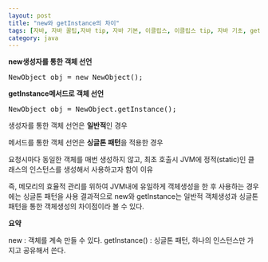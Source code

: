 ```yaml
---
layout: post
title: "new와 getInstance의 차이"
tags: [자바, 자바 꿀팁,자바 tip, 자바 기본, 이클립스, 이클립스 tip, 자바 기초, getInstance, new]
category: java
---
```

**new생성자를 통한 객체 선언**
<pre class="line-numbers">
NewObject obj = new NewObject();
</pre>


**getInstance메서드로 객체 선언**
<pre class="line-numbers">
NewObject obj = NewObject.getInstance();
</pre>


생성자를 통한 객체 선언은 **일반적**인 경우

메서드를 통한 객체 선언은 **싱글톤 패턴**을 적용한 경우


요청시마다 동일한 객체를 매번 생성하지 않고, 최초 호출시 JVM에 정적(static)인 클래스의 인스턴스를 생성해서 사용하고자 함이 이유

즉, 메모리의 효율적 관리를 위하여 JVM내에 유일하게 객체생성을 한 후 사용하는 경우에는 싱글톤 패턴을 사용 결과적으로 new와 getInstance는 일반적 객체생성과 싱글톤 패턴을 통한 객체생성의 차이점이라 볼 수 있다.


**요약**

new : 객체를 계속 만들 수 있다.
getInstance() : 싱글톤 패턴, 하나의 인스턴스만 가지고 공유해서 쓴다.
